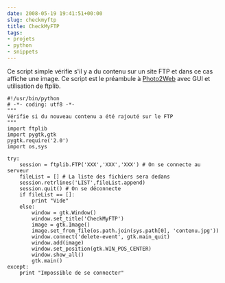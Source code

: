 ```yaml
---
date: 2008-05-19 19:41:51+00:00
slug: checkmyftp
title: CheckMyFTP
tags:
- projets
- python
- snippets
---
```


Ce script simple vérifie s'il y a du contenu sur un site FTP et dans ce cas affiche une image. Ce script est le préambule à [Photo2Web](http://blog.zeneffy.fr/2008/05/photo2web/) avec GUI et utilisation de ftplib.

	#!/usr/bin/python
	# -*- coding: utf8 -*-
	"""
	Vérifie si du nouveau contenu a été rajouté sur le FTP
	"""
	import ftplib
	import pygtk,gtk
	pygtk.require('2.0')
	import os,sys

	try:
	    session = ftplib.FTP('XXX','XXX','XXX') # On se connecte au serveur
	    fileList = [] # La liste des fichiers sera dedans
	    session.retrlines('LIST',fileList.append)
	    session.quit() # On se déconnecte
	    if fileList == []:
	        print "Vide"
	    else:
	        window = gtk.Window()
	        window.set_title('CheckMyFTP')
	        image = gtk.Image()
	        image.set_from_file(os.path.join(sys.path[0], 'contenu.jpg'))
	        window.connect('delete-event', gtk.main_quit)
	        window.add(image)
	        window.set_position(gtk.WIN_POS_CENTER)
	        window.show_all()
	        gtk.main()
	except:
	    print "Impossible de se connecter"